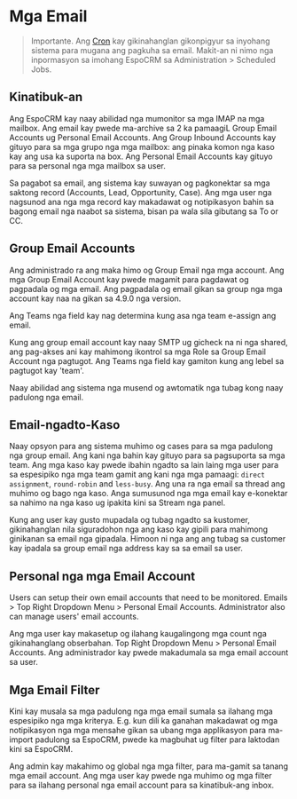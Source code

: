 # Mga Email

> Importante. Ang [Cron](server-configuration.md#setup-a-crontab) kay gikinahanglan gikonpigyur sa inyohang sistema para mugana ang pagkuha sa email. Makit-an ni nimo nga inpormasyon sa imohang EspoCRM sa Administration > Scheduled Jobs.

## Kinatibuk-an

Ang EspoCRM kay naay abilidad nga mumonitor sa mga IMAP na mga mailbox. Ang email kay pwede ma-archive sa 2 ka pamaagiL Group Email Accounts ug Personal Email Accounts.
Ang Group Inbound Accounts kay gituyo para sa mga grupo nga mga mailbox: ang pinaka komon nga kaso kay ang usa ka suporta na box. Ang Personal Email Accounts kay gituyo para sa personal nga mga mailbox sa user.

Sa pagabot sa email, ang sistema kay suwayan og pagkonektar sa mga saktong record (Accounts, Lead, Opportunity, Case). Ang mga user nga nagsunod ana nga mga record kay makadawat og notipikasyon bahin sa bagong email nga naabot sa sistema, bisan pa wala sila gibutang sa To or CC.

## Group Email Accounts

Ang administrado ra ang maka himo og Group Email nga mga account. Ang mga Group Email Account kay pwede magamit para pagdawat og pagpadala og mga email. Ang pagpadala og email gikan sa group nga mga account kay naa na gikan sa 4.9.0 nga version.

Ang Teams nga field kay nag determina kung asa nga team e-assign ang email.

Kung ang group email account kay naay SMTP ug gicheck na ni nga shared, ang pag-akses ani kay mahimong ikontrol sa mga Role sa Group Email Account nga pagtugot. Ang Teams nga field kay gamiton kung ang lebel sa pagtugot kay 'team'.

Naay abilidad ang sistema nga musend og awtomatik nga tubag kong naay padulong nga email.

## Email-ngadto-Kaso

Naay opsyon para ang sistema muhimo og cases para sa mga padulong nga group email.
Ang kani nga bahin kay gituyo para sa pagsuporta sa mga team. Ang mga kaso kay pwede ibahin ngadto sa lain laing mga user para sa espesipiko nga mga team gamit ang kani nga mga pamaagi: `direct assignment`, `round-robin` and `less-busy`. Ang una ra nga email sa thread ang muhimo og bago nga kaso. Anga sumusunod nga mga email kay e-konektar sa nahimo na nga kaso ug ipakita kini sa Stream nga panel.

Kung ang user kay gusto mupadala og tubag ngadto sa kustomer, gikinahanglan nila siguradohon nga ang kaso kay gipili para mahimong ginikanan sa email nga gipadala. Himoon ni nga ang ang tubag sa customer kay ipadala sa group email nga address kay sa sa email sa user.

## Personal nga mga Email Account

Users can setup their own email accounts that need to be monitored. Emails > Top Right Dropdown Menu > Personal Email Accounts. Administrator also can manage users' email accounts.

Ang mga user kay makasetup og ilahang kaugalingong mga count nga gikinahanglang obserbahan. Top Right Dropdown Menu > Personal Email Accounts. Ang administrador kay pwede makadumala sa mga email account sa user.

## Mga Email Filter

Kini kay musala sa mga padulong nga mga email sumala sa ilahang mga espesipiko nga mga kriterya. E.g. kun dili ka ganahan makadawat og mga notipikasyon nga mga mensahe gikan sa ubang mga applikasyon para ma-import padulong sa EspoCRM, pwede ka magbuhat ug filter para laktodan kini sa EspoCRM.

Ang admin kay makahimo og global nga mga filter, para ma-gamit sa tanang mga email account. Ang mga user kay pwede nga muhimo og mga filter para sa ilahang personal nga email account para sa kinatibuk-ang inbox.
